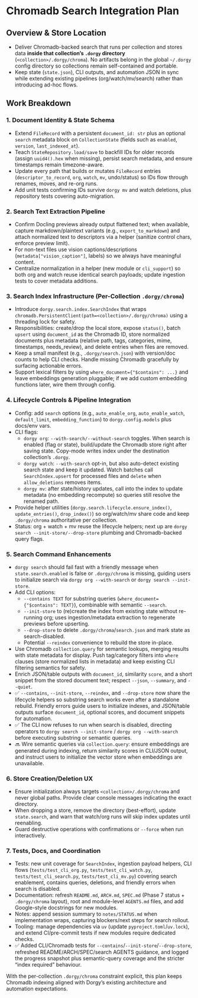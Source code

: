 # Chromadb Search Integration Plan

## Overview & Store Location
- Deliver Chromadb-backed search that runs per collection and stores data **inside that collection’s `.dorgy` directory** (`<collection>/.dorgy/chroma`). No artifacts belong in the global `~/.dorgy` config directory so collections remain self-contained and portable.
- Keep state (`state.json`), CLI outputs, and automation JSON in sync while extending existing pipelines (org/watch/mv/search) rather than introducing ad-hoc flows.

## Work Breakdown

### 1. Document Identity & State Schema
- Extend `FileRecord` with a persistent `document_id: str` plus an optional `search` metadata block on `CollectionState` (fields such as `enabled`, `version`, `last_indexed_at`).
- Teach `StateRepository.load/save` to backfill IDs for older records (assign `uuid4().hex` when missing), persist search metadata, and ensure timestamps remain timezone-aware.
- Update every path that builds or mutates `FileRecord` entries (`descriptor_to_record`, `org`, `watch`, `mv`, undo/status) so IDs flow through renames, moves, and re-org runs.
- Add unit tests confirming IDs survive `dorgy mv` and watch deletions, plus repository tests covering auto-migration.

### 2. Search Text Extraction Pipeline
- Confirm Docling previews already output flattened text; when available, capture markdown/plaintext variants (e.g., `export_to_markdown`) and attach normalized text to descriptors via a helper (sanitize control chars, enforce preview limit).
- For non-text files use vision captions/descriptions (`metadata["vision_caption"]`, labels) so we always have meaningful content.
- Centralize normalization in a helper (new module or `cli_support`) so both org and watch reuse identical search payloads; update ingestion tests to cover metadata additions.

### 3. Search Index Infrastructure (Per-Collection `.dorgy/chroma`)
- Introduce `dorgy.search.index.SearchIndex` that wraps `chromadb.PersistentClient(path=<collection>/.dorgy/chroma)` using a threading lock for safety.
- Responsibilities: create/drop the local store, expose `status()`, batch `upsert` using `document_id` as the Chromadb ID, store normalized documents plus metadata (relative path, tags, categories, mime, timestamps, needs_review), and delete entries when files are removed.
- Keep a small manifest (e.g., `.dorgy/search.json`) with version/doc counts to help CLI checks. Handle missing Chromadb gracefully by surfacing actionable errors.
- Support lexical filters by using `where_document={"$contains": ...}` and leave embeddings generation pluggable; if we add custom embedding functions later, wire them through config.

### 4. Lifecycle Controls & Pipeline Integration
- Config: add `search` options (e.g., `auto_enable_org`, `auto_enable_watch`, `default_limit`, `embedding_function`) to `dorgy.config.models` plus docs/env vars.
- CLI flags:
  - `dorgy org`: `--with-search/--without-search` toggles. When search is enabled (flag or state), build/update the Chromadb store right after saving state. Copy-mode writes index under the destination collection’s `.dorgy`.
  - `dorgy watch`: `--with-search` opt-in, but also auto-detect existing search state and keep it updated. Watch batches call `SearchIndex.upsert` for processed files and `delete` when `allow_deletions` removes items.
  - `dorgy mv`: after state/history updates, call into the index to update metadata (no embedding recompute) so queries still resolve the renamed path.
- Provide helper utilities (`dorgy.search.lifecycle.ensure_index()`, `update_entries()`, `drop_index()`) so org/watch/mv share code and keep `.dorgy/chroma` authoritative per collection.
- Status: org + watch + mv reuse the lifecycle helpers; next up are `dorgy search --init-store/--drop-store` plumbing and Chromadb-backed query flags.

### 5. Search Command Enhancements
- `dorgy search` should fail fast with a friendly message when `state.search.enabled` is false or `.dorgy/chroma` is missing, guiding users to initialize search via `dorgy org --with-search` or `dorgy search --init-store`.
- Add CLI options:
  - `--contains TEXT` for substring queries (`where_document={"$contains": TEXT}`), combinable with semantic `--search`.
  - `--init-store` to (re)create the index from existing state without re-running org; uses ingestion/metadata extraction to regenerate previews before upserting.
  - `--drop-store` to delete `.dorgy/chroma`/`search.json` and mark state as search-disabled.
  - Potential `--reindex` convenience to rebuild the store in-place.
- Use Chromadb `collection.query` for semantic lookups, merging results with state metadata for display. Push tag/category filters into `where` clauses (store normalized lists in metadata) and keep existing CLI filtering semantics for safety.
- Enrich JSON/table outputs with `document_id`, similarity `score`, and a short snippet from the stored document text; respect `--json`, `--summary`, and `--quiet`.
- ✅ `--contains`, `--init-store`, `--reindex`, and `--drop-store` now share the lifecycle helpers so substring search works even after a standalone rebuild. Friendly errors guide users to initialize indexes, and JSON/table outputs surface `document_id`, optional scores, and document snippets for automation.
- ✅ The CLI now refuses to run when search is disabled, directing operators to `dorgy search --init-store` / `dorgy org --with-search` before executing substring or semantic queries.
- 🔜 Wire semantic queries via `collection.query`: ensure embeddings are generated during indexing, return similarity scores in CLI/JSON output, and instruct users to initialize the vector store when embeddings are unavailable.

### 6. Store Creation/Deletion UX
- Ensure initialization always targets `<collection>/.dorgy/chroma` and never global paths. Provide clear console messages indicating the exact directory.
- When dropping a store, remove the directory (best-effort), update `state.search`, and warn that watch/org runs will skip index updates until reenabling.
- Guard destructive operations with confirmations or `--force` when run interactively.

### 7. Tests, Docs, and Coordination
- Tests: new unit coverage for `SearchIndex`, ingestion payload helpers, CLI flows (`tests/test_cli_org.py`, `tests/test_cli_watch.py`, `tests/test_cli_search.py`, `tests/test_cli_mv.py`) covering search enablement, contains queries, deletions, and friendly errors when search is disabled.
- Documentation: refresh `README.md`, `ARCH.md`, `SPEC.md` (Phase 7 status + `.dorgy/chroma` layout), root and module-level `AGENTS.md` files, and add Google-style docstrings for new modules.
- Notes: append session summary to `notes/STATUS.md` when implementation wraps, capturing blockers/next steps for search rollout.
- Tooling: manage dependencies via `uv` (update `pyproject.toml`/`uv.lock`), and extend CI/pre-commit tests if new modules require dedicated checks.
- ✅ Added CLI/Chromadb tests for `--contains`/`--init-store`/`--drop-store`, refreshed README/ARCH/SPEC/search AGENTS guidance, and logged the progress snapshot plus semantic-query coverage and the stricter “index required” behaviour.

With the per-collection `.dorgy/chroma` constraint explicit, this plan keeps Chromadb indexing aligned with Dorgy’s existing architecture and automation expectations.
